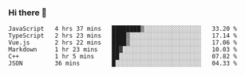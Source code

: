### Hi there 👋

<!--
**hjklink/hjklink** is a ✨ _special_ ✨ repository because its `README.md` (this file) appears on your GitHub profile.

Here are some ideas to get you started:

- 🔭 I’m currently working on ...
- 🌱 I’m currently learning ...
- 👯 I’m looking to collaborate on ...
- 🤔 I’m looking for help with ...
- 💬 Ask me about ...
- 📫 How to reach me: ...
- 😄 Pronouns: ...
- ⚡ Fun fact: ...
-->


<!--START_SECTION:waka-->

```text
JavaScript   4 hrs 37 mins   ████████▒░░░░░░░░░░░░░░░░   33.20 %
TypeScript   2 hrs 23 mins   ████▒░░░░░░░░░░░░░░░░░░░░   17.14 %
Vue.js       2 hrs 22 mins   ████▒░░░░░░░░░░░░░░░░░░░░   17.06 %
Markdown     1 hr 23 mins    ██▓░░░░░░░░░░░░░░░░░░░░░░   10.03 %
C++          1 hr 5 mins     ██░░░░░░░░░░░░░░░░░░░░░░░   07.82 %
JSON         36 mins         █░░░░░░░░░░░░░░░░░░░░░░░░   04.33 %
```

<!--END_SECTION:waka-->
